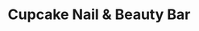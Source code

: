 ---
title: "Cupcake Nail & Beauty Bar"
url: /salt-lake-city/cupcake-nail-and-beauty-bar/
shop: beauty
---